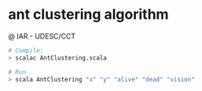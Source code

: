 # ant clustering algorithm
@ IAR - UDESC/CCT

``` bash
# Compile:
> scalac AntClustering.scala

# Run
> scala AntClustering "x" "y" "alive" "dead" "vision"

```